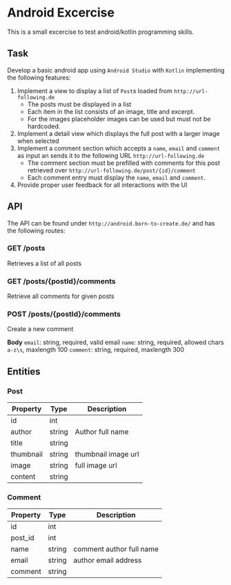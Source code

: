 # Android Excercise

This is a small excercise to test android/kotlin programming skills.

## Task

Develop a basic android app using `Android Studio` with `Kotlin` implementing the following features:

1. Implement a view to display a list of `Post`s loaded from `http://url-following.de`
	- The posts must be displayed in a list
	- Each item in the list consists of an image, title and excerpt.
	- For the images placeholder images can be used but must not be hardcoded.  
2. Implement a detail view which displays the full post with a larger image when selected
3. Implement a comment section which accepts a `name`, `email` and `comment` as input an sends it to the following URL `http://url-following.de`
 	- The comment section must be prefilled with comments for this post retrieved over `http://url-following.de/post/{id}/comment`
 	- Each comment entry must display the `name`, `email` and `comment`.
4. Provide proper user feedback for all interactions with the UI 


## API

The API can be found under `http://android.born-to-create.de/` and has the following routes:

### GET /posts

Retrieves a list of all posts

### GET /posts/{postId}/comments

Retrieve all comments for given posts

### POST /posts/{postId}/comments

Create a new comment

**Body**
`email`: string, required, valid email
`name`: string, required, allowed chars `a-z\s`, maxlength 100
`comment`: string, required, maxlength 300


## Entities

### Post

| Property | Type | Description |
| -------- | ---- | ----------- |
| id | int | |
| author | string | Author full name |
| title | string | |
| thumbnail | string | thumbnail image url |
| image | string | full image url |
| content | string | |

### Comment

| Property | Type | Description |
| -------- | ---- | ----------- |
| id | int | |
| post_id | int | |
| name | string | comment author full name |
| email | string | author email address |
| comment | string | |

